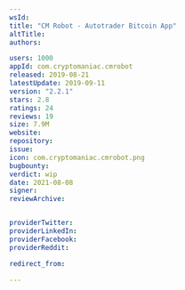 ```yaml
---
wsId: 
title: "CM Robot - Autotrader Bitcoin App"
altTitle: 
authors:

users: 1000
appId: com.cryptomaniac.cmrobot
released: 2019-08-21
latestUpdate: 2019-09-11
version: "2.2.1"
stars: 2.8
ratings: 24
reviews: 19
size: 7.9M
website: 
repository: 
issue: 
icon: com.cryptomaniac.cmrobot.png
bugbounty: 
verdict: wip
date: 2021-08-08
signer: 
reviewArchive:


providerTwitter: 
providerLinkedIn: 
providerFacebook: 
providerReddit: 

redirect_from:

---
```



